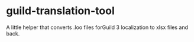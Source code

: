 # guild-translation-tool
A little helper that converts .loo files forGuild 3 localization to xlsx files and back.
